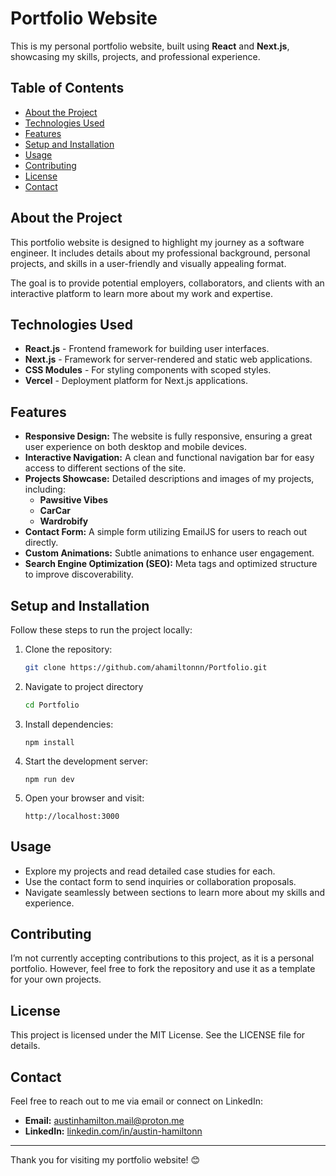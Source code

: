 # Portfolio Website

This is my personal portfolio website, built using **React** and **Next.js**, showcasing my skills, projects, and professional experience.

## Table of Contents

- [About the Project](#about-the-project)
- [Technologies Used](#technologies-used)
- [Features](#features)
- [Setup and Installation](#setup-and-installation)
- [Usage](#usage)
- [Contributing](#contributing)
- [License](#license)
- [Contact](#contact)

## About the Project

This portfolio website is designed to highlight my journey as a software engineer. It includes details about my professional background, personal projects, and skills in a user-friendly and visually appealing format.

The goal is to provide potential employers, collaborators, and clients with an interactive platform to learn more about my work and expertise.

## Technologies Used

- **React.js** - Frontend framework for building user interfaces.
- **Next.js** - Framework for server-rendered and static web applications.
- **CSS Modules** - For styling components with scoped styles.
- **Vercel** - Deployment platform for Next.js applications.

## Features

- **Responsive Design:** The website is fully responsive, ensuring a great user experience on both desktop and mobile devices.
- **Interactive Navigation:** A clean and functional navigation bar for easy access to different sections of the site.
- **Projects Showcase:** Detailed descriptions and images of my projects, including:
  - **Pawsitive Vibes**
  - **CarCar**
  - **Wardrobify**
- **Contact Form:** A simple form utilizing EmailJS for users to reach out directly.
- **Custom Animations:** Subtle animations to enhance user engagement.
- **Search Engine Optimization (SEO):** Meta tags and optimized structure to improve discoverability.

## Setup and Installation

Follow these steps to run the project locally:

1. Clone the repository:
   ```bash
   git clone https://github.com/ahamiltonnn/Portfolio.git
2. Navigate to project directory
    ```bash
   cd Portfolio
3. Install dependencies:
   ```
   npm install
4. Start the development server:
   ```
   npm run dev
5. Open your browser and visit:
   ```
   http://localhost:3000

## Usage

- Explore my projects and read detailed case studies for each.
- Use the contact form to send inquiries or collaboration proposals.
- Navigate seamlessly between sections to learn more about my skills and experience.

## Contributing

I’m not currently accepting contributions to this project, as it is a personal portfolio. However, feel free to fork the repository and use it as a template for your own projects.

## License

This project is licensed under the MIT License. See the LICENSE file for details.

## Contact

Feel free to reach out to me via email or connect on LinkedIn:

- **Email:** austinhamilton.mail@proton.me
- **LinkedIn:** [linkedin.com/in/austin-hamiltonn](https://linkedin.com/in/austin-hamiltonn)

---

Thank you for visiting my portfolio website! 😊
